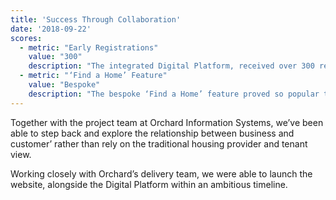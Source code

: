 ```yaml
---
title: 'Success Through Collaboration'
date: '2018-09-22'
scores:
  - metric: "Early Registrations"
    value: "300"
    description: "The integrated Digital Platform, received over 300 registrations in the first 4 weeks following a roll out to ‘live’."
  - metric: "‘Find a Home’ Feature"
    value: "Bespoke"
    description: "The bespoke ‘Find a Home’ feature proved so popular that Onward is exploring options to meet the sudden surge in demand."
---
```


Together with the project team at Orchard Information Systems, we’ve been able to step back and explore the relationship between business and customer’ rather than rely on the traditional housing provider and tenant view.

Working closely with Orchard’s delivery team, we were able to launch the website, alongside the Digital Platform within an ambitious timeline.
